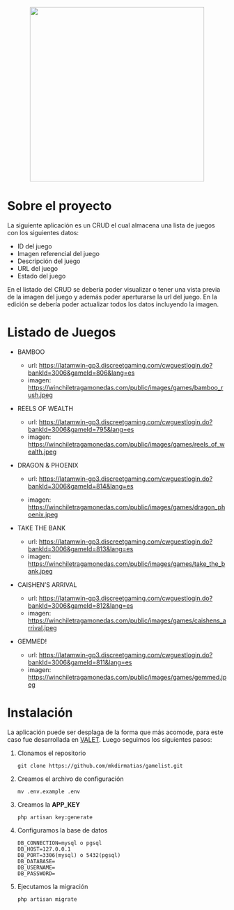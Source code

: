 <p align="center"><a href="https://laravel.com" target="_blank"><img src="https://raw.githubusercontent.com/laravel/art/master/logo-lockup/5%20SVG/2%20CMYK/1%20Full%20Color/laravel-logolockup-cmyk-red.svg" width="400"></a></p>


# Sobre el proyecto

La siguiente aplicación es un CRUD el cual almacena una lista de juegos con los siguientes datos:
- ID del juego
- Imagen referencial del juego
- Descripción del juego
- URL del juego
- Estado del juego

En el listado del CRUD se debería poder visualizar o tener una vista previa de la imagen del juego y además poder aperturarse la url del juego.
En la edición se debería poder actualizar todos los datos incluyendo la imagen.

# Listado de Juegos

- BAMBOO 
    - url: https://latamwin-gp3.discreetgaming.com/cwguestlogin.do?bankId=3006&gameId=806&lang=es
    - imagen: https://winchiletragamonedas.com/public/images/games/bamboo_rush.jpeg

- REELS OF WEALTH
    - url: https://latamwin-gp3.discreetgaming.com/cwguestlogin.do?bankId=3006&gameId=795&lang=es
    - imagen: https://winchiletragamonedas.com/public/images/games/reels_of_wealth.jpeg

- DRAGON & PHOENIX
    - url: https://latamwin-gp3.discreetgaming.com/cwguestlogin.do?bankId=3006&gameId=814&lang=es

    - imagen: https://winchiletragamonedas.com/public/images/games/dragon_phoenix.jpeg

- TAKE THE BANK
    - url: https://latamwin-gp3.discreetgaming.com/cwguestlogin.do?bankId=3006&gameId=813&lang=es 
    - imagen: https://winchiletragamonedas.com/public/images/games/take_the_bank.jpeg

- CAISHEN’S ARRIVAL
    - url: https://latamwin-gp3.discreetgaming.com/cwguestlogin.do?bankId=3006&gameId=812&lang=es
    - imagen: https://winchiletragamonedas.com/public/images/games/caishens_arrival.jpeg

- GEMMED!
    - url: https://latamwin-gp3.discreetgaming.com/cwguestlogin.do?bankId=3006&gameId=811&lang=es
    - imagen: https://winchiletragamonedas.com/public/images/games/gemmed.jpeg

# Instalación
La aplicación puede ser desplaga de la forma que más acomode, para este caso fue desarrollada en [VALET](https://laravel.com/docs/8.x/valet). Luego seguimos los siguientes pasos:

1.  Clonamos el repositorio

    ```
    git clone https://github.com/mkdirmatias/gamelist.git
    ```

2. Creamos el archivo de configuración
    ```
    mv .env.example .env
    ```

3. Creamos la **APP_KEY**
    ```
    php artisan key:generate
    ```

3. Configuramos la base de datos
    ```
    DB_CONNECTION=mysql o pgsql
    DB_HOST=127.0.0.1
    DB_PORT=3306(mysql) o 5432(pgsql)
    DB_DATABASE=
    DB_USERNAME=
    DB_PASSWORD=
    ```

4. Ejecutamos la migración
    ```
    php artisan migrate
    ```